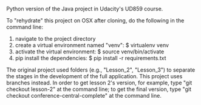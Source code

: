 Python version of the Java project in Udacity's UD859 course.

To "rehydrate" this project on OSX after cloning, do the following in the command line:

1. navigate to the project directory
2. create a virtual environment named "venv":   $ virtualenv venv
3. activate the virtual environment:            $ source venv/bin/activate
4. pip install the dependencies:                $ pip install -r requirements.txt

The original project used folders (e.g., "Lesson_2", "Lesson_3") to separate the stages
in the development of the full application.  This project uses branches instead.  In
order to get lesson 2's version, for example, type "git checkout lesson-2" at the
command line; to get the final version, type "git checkout conference-central-complete"
at the command line.

